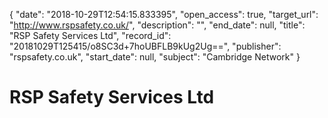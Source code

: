 {
  "date": "2018-10-29T12:54:15.833395", 
  "open_access": true, 
  "target_url": "http://www.rspsafety.co.uk/", 
  "description": "", 
  "end_date": null, 
  "title": "RSP Safety Services Ltd", 
  "record_id": "20181029T125415/o8SC3d+7hoUBFLB9kUg2Ug==", 
  "publisher": "rspsafety.co.uk", 
  "start_date": null, 
  "subject": "Cambridge Network"
}

# RSP Safety Services Ltd

